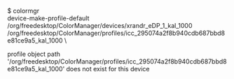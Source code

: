 $ colormgr \
  device-make-profile-default /org/freedesktop/ColorManager/devices/xrandr_eDP_1_kal_1000 \
  /org/freedesktop/ColorManager/profiles/icc_295074a2f8b940cdb687bbd8e81ce9a5_kal_1000   \

profile object path 
 '/org/freedesktop/ColorManager/profiles/icc_295074a2f8b940cdb687bbd8e81ce9a5_kal_1000'
does not exist for this device
